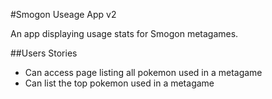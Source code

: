 #Smogon Useage App v2

An app displaying usage stats for Smogon metagames.

##Users Stories
- Can access page listing all pokemon used in a metagame
- Can list the top pokemon used in a metagame
